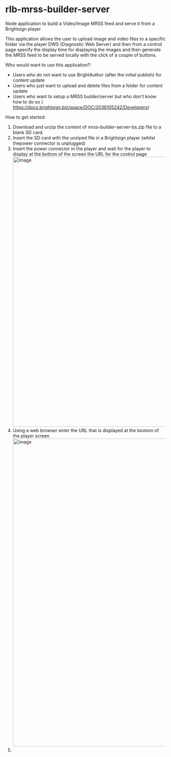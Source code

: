 # rlb-mrss-builder-server
Node application to build a Video/Image MRSS feed and serve it from a Brightsign player

This application allows the user to upload image and video files to a specific folder via the player DWS (Diagnostic Web Server) and then from a control page specify the display time for displaying the images and then generate the MRSS feed to be served locally with the click of a couple of buttons.  

Who would want to use this application?:

- Users who do not want to use BrightAuthor (after the initial publish) for content update
- Users who just want to upload and delete files from a folder for content update
- Users who want to setup a MRSS builder/server but who don't know how to do so ( https://docs.brightsign.biz/space/DOC/2036105242/Developers)

How to get started:

1. Download and unzip the content of mrss-builder-server-bs.zip file to a blank SD card.
2. Insert the SD card with the unziped file in a Brightsign player (whilst thepower connector is unplugged)
3. Insert the power connector in the player and wait for the player to display at the bottom of the screen the URL for the control page
   <img width="848" alt="image" src="https://github.com/user-attachments/assets/3268b618-7f2b-4ead-b3ee-efe09e8bcda7">
4. Using a web browser enter the URL that is displayed at the bootom of the player screen
   <img width="967" alt="image" src="https://github.com/user-attachments/assets/7977eb0d-3461-447c-8a2f-4d6959c59674">
5. 




